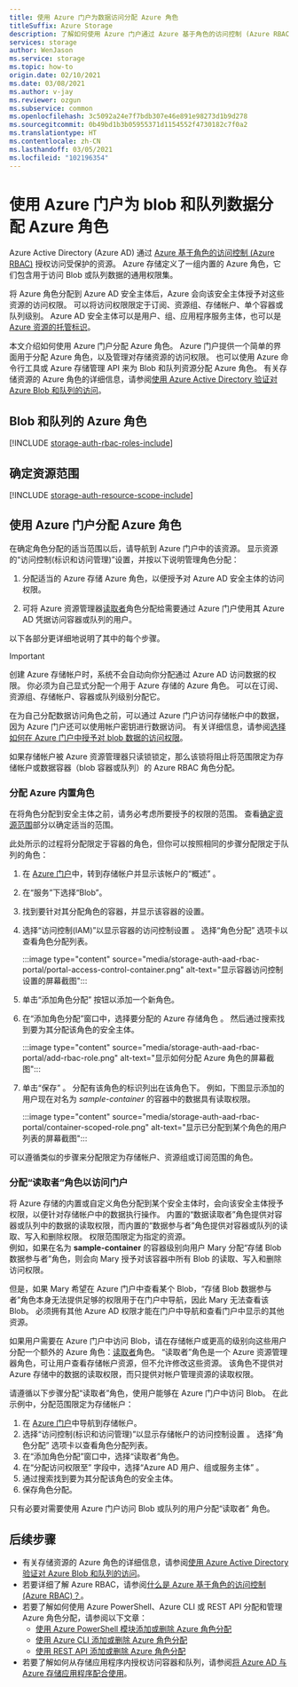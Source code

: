 ```yaml
---
title: 使用 Azure 门户为数据访问分配 Azure 角色
titleSuffix: Azure Storage
description: 了解如何使用 Azure 门户通过 Azure 基于角色的访问控制 (Azure RBAC) 向 Azure Active Directory 安全主体分配权限。 Azure 存储支持通过 Azure AD 使用内置和 Azure 自定义角色进行身份验证。
services: storage
author: WenJason
ms.service: storage
ms.topic: how-to
origin.date: 02/10/2021
ms.date: 03/08/2021
ms.author: v-jay
ms.reviewer: ozgun
ms.subservice: common
ms.openlocfilehash: 3c5092a24e7f7bdb307e46e891e98273d1b9d278
ms.sourcegitcommit: 0b49bd1b3b05955371d1154552f4730182c7f0a2
ms.translationtype: HT
ms.contentlocale: zh-CN
ms.lasthandoff: 03/05/2021
ms.locfileid: "102196354"
---
```

# <a name="use-the-azure-portal-to-assign-an-azure-role-for-access-to-blob-and-queue-data"></a>使用 Azure 门户为 blob 和队列数据分配 Azure 角色

Azure Active Directory (Azure AD) 通过 [Azure 基于角色的访问控制 (Azure RBAC)](../../role-based-access-control/overview.md) 授权访问受保护的资源。 Azure 存储定义了一组内置的 Azure 角色，它们包含用于访问 Blob 或队列数据的通用权限集。

将 Azure 角色分配到 Azure AD 安全主体后，Azure 会向该安全主体授予对这些资源的访问权限。 可以将访问权限限定于订阅、资源组、存储帐户、单个容器或队列级别。 Azure AD 安全主体可以是用户、组、应用程序服务主体，也可以是 [Azure 资源的托管标识](../../active-directory/managed-identities-azure-resources/overview.md)。

本文介绍如何使用 Azure 门户分配 Azure 角色。 Azure 门户提供一个简单的界面用于分配 Azure 角色，以及管理对存储资源的访问权限。 也可以使用 Azure 命令行工具或 Azure 存储管理 API 来为 Blob 和队列资源分配 Azure 角色。 有关存储资源的 Azure 角色的详细信息，请参阅[使用 Azure Active Directory 验证对 Azure Blob 和队列的访问](storage-auth-aad.md)。

## <a name="azure-roles-for-blobs-and-queues"></a>Blob 和队列的 Azure 角色

[!INCLUDE [storage-auth-rbac-roles-include](../../../includes/storage-auth-rbac-roles-include.md)]

## <a name="determine-resource-scope"></a>确定资源范围

[!INCLUDE [storage-auth-resource-scope-include](../../../includes/storage-auth-resource-scope-include.md)]

## <a name="assign-azure-roles-using-the-azure-portal"></a>使用 Azure 门户分配 Azure 角色

在确定角色分配的适当范围以后，请导航到 Azure 门户中的该资源。 显示资源的“访问控制(标识和访问管理)”设置，并按以下说明管理角色分配： 

1. 分配适当的 Azure 存储 Azure 角色，以便授予对 Azure AD 安全主体的访问权限。

1. 可将 Azure 资源管理器[读取者](../../role-based-access-control/built-in-roles.md#reader)角色分配给需要通过 Azure 门户使用其 Azure AD 凭据访问容器或队列的用户。

以下各部分更详细地说明了其中的每个步骤。

> [!IMPORTANT]
> 创建 Azure 存储帐户时，系统不会自动向你分配通过 Azure AD 访问数据的权限。 你必须为自己显式分配一个用于 Azure 存储的 Azure 角色。 可以在订阅、资源组、存储帐户、容器或队列级别分配它。
>
> 在为自己分配数据访问角色之前，可以通过 Azure 门户访问存储帐户中的数据，因为 Azure 门户还可以使用帐户密钥进行数据访问。 有关详细信息，请参阅[选择如何在 Azure 门户中授予对 blob 数据的访问权限](../blobs/authorize-data-operations-portal.md)。
>
> 如果存储帐户被 Azure 资源管理器只读锁锁定，那么该锁将阻止将范围限定为存储帐户或数据容器（blob 容器或队列）的 Azure RBAC 角色分配。

### <a name="assign-an-azure-built-in-role"></a>分配 Azure 内置角色

在将角色分配到安全主体之前，请务必考虑所要授予的权限的范围。 查看[确定资源范围](#determine-resource-scope)部分以确定适当的范围。

此处所示的过程将分配限定于容器的角色，但你可以按照相同的步骤分配限定于队列的角色：

1. 在 [Azure 门户](https://portal.azure.cn)中，转到存储帐户并显示该帐户的“概述”  。
1. 在“服务”下选择“Blob”。 
1. 找到要针对其分配角色的容器，并显示该容器的设置。
1. 选择“访问控制(IAM)”以显示容器的访问控制设置  。 选择“角色分配”  选项卡以查看角色分配列表。

    :::image type="content" source="media/storage-auth-aad-rbac-portal/portal-access-control-container.png" alt-text="显示容器访问控制设置的屏幕截图":::

1. 单击“添加角色分配”  按钮以添加一个新角色。
1. 在“添加角色分配”窗口中，选择要分配的 Azure 存储角色  。 然后通过搜索找到要为其分配该角色的安全主体。

    :::image type="content" source="media/storage-auth-aad-rbac-portal/add-rbac-role.png" alt-text="显示如何分配 Azure 角色的屏幕截图":::

1. 单击“保存”  。 分配有该角色的标识列出在该角色下。 例如，下图显示添加的用户现在对名为 *sample-container* 的容器中的数据具有读取权限。

    :::image type="content" source="media/storage-auth-aad-rbac-portal/container-scoped-role.png" alt-text="显示已分配到某个角色的用户列表的屏幕截图":::

可以遵循类似的步骤来分配限定为存储帐户、资源组或订阅范围的角色。

### <a name="assign-the-reader-role-for-portal-access"></a>分配“读取者”角色以访问门户

将 Azure 存储的内置或自定义角色分配到某个安全主体时，会向该安全主体授予权限，以便针对存储帐户中的数据执行操作。 内置的“数据读取者”角色提供对容器或队列中的数据的读取权限，而内置的“数据参与者”角色提供对容器或队列的读取、写入和删除权限。   权限范围限定为指定的资源。  
例如，如果在名为 **sample-container** 的容器级别向用户 Mary 分配“存储 Blob 数据参与者”角色，则会向 Mary 授予对该容器中所有 Blob 的读取、写入和删除访问权限。

但是，如果 Mary 希望在 Azure 门户中查看某个 Blob，“存储 Blob 数据参与者”角色本身无法提供足够的权限用于在门户中导航，因此 Mary 无法查看该 Blob。  必须拥有其他 Azure AD 权限才能在门户中导航和查看门户中显示的其他资源。

如果用户需要在 Azure 门户中访问 Blob，请在存储帐户或更高的级别向这些用户分配一个额外的 Azure 角色：[读取者](../../role-based-access-control/built-in-roles.md#reader)角色。 “读取者”角色是一个 Azure 资源管理器角色，可让用户查看存储帐户资源，但不允许修改这些资源。  该角色不提供对 Azure 存储中的数据的读取权限，而只提供对帐户管理资源的读取权限。

请遵循以下步骤分配“读取者”角色，使用户能够在 Azure 门户中访问 Blob。  在此示例中，分配范围限定为存储帐户：

1. 在 [Azure 门户](https://portal.azure.cn)中导航到存储帐户。
1. 选择“访问控制(标识和访问管理)”以显示存储帐户的访问控制设置  。 选择“角色分配”  选项卡以查看角色分配列表。
1. 在“添加角色分配”窗口中，选择“读取者”角色。   
1. 在“分配访问权限至”  字段中，选择“Azure AD 用户、组或服务主体”  。
1. 通过搜索找到要为其分配该角色的安全主体。
1. 保存角色分配。

只有必要对需要使用 Azure 门户访问 Blob 或队列的用户分配“读取者”  角色。

## <a name="next-steps"></a>后续步骤

- 有关存储资源的 Azure 角色的详细信息，请参阅[使用 Azure Active Directory 验证对 Azure Blob 和队列的访问](storage-auth-aad.md)。 
- 若要详细了解 Azure RBAC，请参阅[什么是 Azure 基于角色的访问控制 (Azure RBAC)？](../../role-based-access-control/overview.md)。
- 若要了解如何使用 Azure PowerShell、Azure CLI 或 REST API 分配和管理 Azure 角色分配，请参阅以下文章：
    - [使用 Azure PowerShell 模块添加或删除 Azure 角色分配](../../role-based-access-control/role-assignments-powershell.md)
    - [使用 Azure CLI 添加或删除 Azure 角色分配](../../role-based-access-control/role-assignments-cli.md)
    - [使用 REST API 添加或删除 Azure 角色分配](../../role-based-access-control/role-assignments-rest.md)
- 若要了解如何从存储应用程序内授权访问容器和队列，请参阅[将 Azure AD 与 Azure 存储应用程序配合使用](storage-auth-aad-app.md)。
